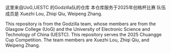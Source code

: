 
这里来自UoG,UESTC 的Godzilla队的仓库
本仓库服务于2025年创格杯比赛
队伍成员是 Xuezhi Lou, Zhiqi Qiu, Weipeng Zhang.

This repository is from the Godzilla team, whose members are from the Glasgow College (UoG) and the University of Electronic Science and Technology of China (UESTC).
This repository serves the 2025 Chuangge Cup Competition.
The team members are Xuezhi Lou, Zhiqi Qiu, and Weipeng Zhang.
